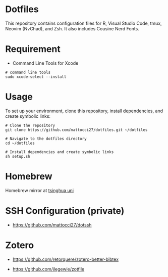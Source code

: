# Dotfiles

This repository contains configuration files for R, Visual Studio Code, tmux, Neovim (NvChad), and Zsh. It also includes Cousine Nerd Fonts.

# Requirement

- Command Line Tools for Xcode

```shell
# command line tools
sudo xcode-select --install
```

# Usage

To set up your environment, clone this repository, install dependencies, and create symbolic links:

```shell
# Clone the repository
git clone https://github.com/mattocci27/dotfiles.git ~/dotfiles

# Navigate to the dotfiles directory
cd ~/dotfiles

# Install dependencies and create symbolic links
sh setup.sh
```

# Homebrew

Homebrew mirror at [tsinghua uni](https://mirror.tuna.tsinghua.edu.cn/help/homebrew/)

# SSH Configuration (private)

- <https://github.com/mattocci27/dotssh>

# Zotero

- <https://github.com/retorquere/zotero-better-bibtex>

- <https://github.com/jlegewie/zotfile>

